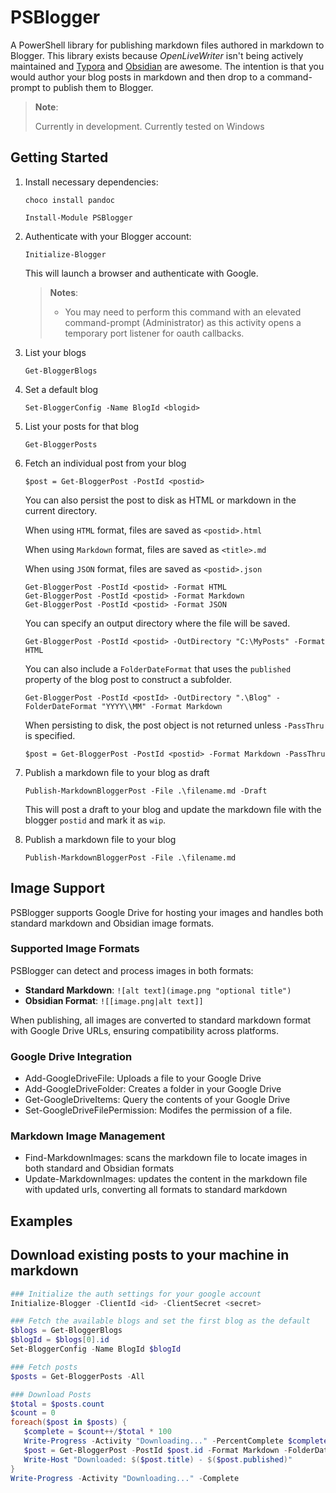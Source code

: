 # PSBlogger

A PowerShell library for publishing markdown files authored in markdown to Blogger. This library exists because _OpenLiveWriter_ isn't being actively maintained and [Typora](https://typora.io) and [Obsidian](https://obsidian.md) are awesome. The intention is that you would author your blog posts in markdown and then drop to a command-prompt to publish them to Blogger.

> **Note**:
>
> Currently in development. Currently tested on Windows

## Getting Started

1. Install necessary dependencies:

   ```
   choco install pandoc
   ```

   ```
   Install-Module PSBlogger
   ```

1. Authenticate with your Blogger account:

   ```
   Initialize-Blogger
   ```

   This will launch a browser and authenticate with Google.

   > **Notes**:
   >
   > - You may need to perform this command with an elevated command-prompt (Administrator) as this
   >   activity opens a temporary port listener for oauth callbacks.

1. List your blogs

   ```
   Get-BloggerBlogs
   ```
   
1. Set a default blog

   ```
   Set-BloggerConfig -Name BlogId <blogid>
   ```

1. List your posts for that blog

   ```
   Get-BloggerPosts
   ```

1. Fetch an individual post from your blog

   ```
   $post = Get-BloggerPost -PostId <postid>
   ```

   You can also persist the post to disk as HTML or markdown in the current directory.

   When using `HTML` format, files are saved as `<postid>.html`

   When using `Markdown` format, files are saved as `<title>.md`

   When using `JSON` format, files are saved as `<postid>.json`

   ```
   Get-BloggerPost -PostId <postid> -Format HTML
   Get-BloggerPost -PostId <postid> -Format Markdown
   Get-BloggerPost -PostId <postid> -Format JSON
   ```
   
   You can specify an output directory where the file will be saved.

   ```
   Get-BloggerPost -PostId <postid> -OutDirectory "C:\MyPosts" -Format HTML
   ```

   You can also include a `FolderDateFormat` that uses the `published` property of the blog post to construct a subfolder.

   ```
   Get-BloggerPost -PostId <postId> -OutDirectory ".\Blog" -FolderDateFormat "YYYY\\MM" -Format Markdown
   ```

   When persisting to disk, the post object is not returned unless `-PassThru` is specified.

   ```
   $post = Get-BloggerPost -PostId <postid> -Format Markdown -PassThru
   ```

1. Publish a markdown file to your blog as draft

   ```
   Publish-MarkdownBloggerPost -File .\filename.md -Draft
   ```

   This will post a draft to your blog and update the markdown file with the blogger `postid` and mark it as `wip`.

1. Publish a markdown file to your blog

   ```
   Publish-MarkdownBloggerPost -File .\filename.md
   ```

## Image Support

PSBlogger supports Google Drive for hosting your images and handles both standard markdown and Obsidian image formats.

### Supported Image Formats

PSBlogger can detect and process images in both formats:

- **Standard Markdown**: `![alt text](image.png "optional title")`
- **Obsidian Format**: `![[image.png|alt text]]`

When publishing, all images are converted to standard markdown format with Google Drive URLs, ensuring compatibility across platforms.

### Google Drive Integration

- Add-GoogleDriveFile: Uploads a file to your Google Drive
- Add-GoogleDriveFolder: Creates a folder in your Google Drive
- Get-GoogleDriveItems: Query the contents of your Google Drive
- Set-GoogleDriveFilePermission: Modifes the permission of a file.

### Markdown Image Management

- Find-MarkdownImages: scans the markdown file to locate images in both standard and Obsidian formats
- Update-MarkdownImages: updates the content in the markdown file with updated urls, converting all formats to standard markdown

## Examples

## Download existing posts to your machine in markdown

```powershell
### Initialize the auth settings for your google account
Initialize-Blogger -ClientId <id> -ClientSecret <secret>

### Fetch the available blogs and set the first blog as the default
$blogs = Get-BloggerBlogs
$blogId = $blogs[0].id
Set-BloggerConfig -Name BlogId $blogId

### Fetch posts
$posts = Get-BloggerPosts -All

### Download Posts
$total = $posts.count
$count = 0
foreach($post in $posts) {
   $complete = $count++/$total * 100
   Write-Progress -Activity "Downloading..." -PercentComplete $complete -Status "$complete% ($count of $total)"
   $post = Get-BloggerPost -PostId $post.id -Format Markdown -FolderDateFormat "yyyy\\MM" -OutDirectory ".\Posts" -PassThru
   Write-Host "Downloaded: $($post.title) - $($post.published)"
}
Write-Progress -Activity "Downloading..." -Complete
```
